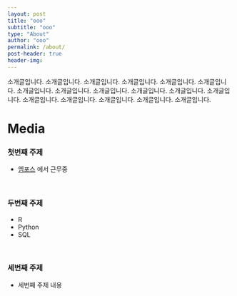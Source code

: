 ```yaml
---
layout: post
title: "ooo"
subtitle: "ooo"
type: "About"
author: "ooo"
permalink: /about/
post-header: true
header-img: 
---
```


소개글입니다. 소개글입니다. 소개글입니다. 소개글입니다. 소개글입니다. 소개글입니다. 소개글입니다. 소개글입니다. 소개글입니다. 소개글입니다. 소개글입니다. 소개글입니다. 소개글입니다. 소개글입니다. 소개글입니다. 소개글입니다. 소개글입니다. 

# Media

### 첫번째 주제

- [엠포스](http://www.emforce.co.kr) 에서 근무중

<br />

### 두번째 주제

- R
- Python
- SQL

<br />

### 세번째 주제

- 세번째 주제 내용

<br />
